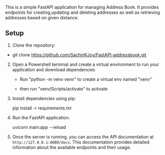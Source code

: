 
This is a simple FastAPI application for managing Address Book. It provides endpoints for creating,updating and deleting addresses as well as retrieving addresses based on given distance.

## Setup

1. Clone the repository:

 - git clone https://github.com/SachinKJoy/FastAPI-addressbook.git


2. Open a Powershell terminal and create a virtual environment to run your application and download dependencies 

    - Run  "python -m venv venv" to create a virtual env named "venv"

    - then run "venv/Scripts/activate" to activate


3. Install dependencies using pip:

    pip install -r requirements.txt


4. Run the FastAPI application:
  
   uvicorn main:app --reload  


5. Once the server is running, you can access the API documentation at `http://127.0.0.1:8000/docs`. This documentation provides detailed information about the available endpoints and their usage.

